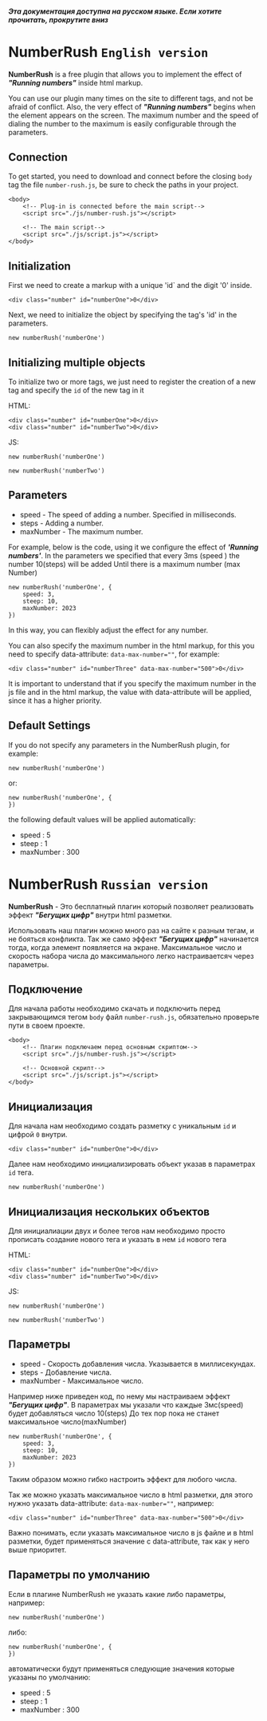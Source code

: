 ###### ***Эта документация доступна на русском языке. Если хотите прочитать, прокрутите вниз***

# NumberRush `English version`
**NumberRush** is a free plugin that allows you to implement the
effect of ***"Running numbers"*** inside html markup.

You can use our plugin many times on the site to different tags, and not be afraid of conflict. 
Also, the very effect of ***"Running numbers"*** begins
when the element appears on the screen. The maximum number and the speed of dialing the
number to the maximum is easily configurable through the parameters.

## Connection

To get started, you need to download and connect before the closing `body` tag
the file `number-rush.js`, be sure to check the paths in your project.

```
<body>
    <!-- Plug-in is connected before the main script-->
    <script src="./js/number-rush.js"></script> 

    <!-- The main script-->
    <script src="./js/script.js"></script> 
</body>
```

## Initialization
First we need to create a markup with a unique 'id` and the digit '0' inside.

```
<div class="number" id="numberOne">0</div>
```

Next, we need to initialize the
object by specifying the tag's 'id' in the parameters.

```
new numberRush('numberOne')
```

## Initializing multiple objects

To initialize two or more tags, we
just need to register the creation of a new tag and specify the `id` of the new tag in it

HTML:

```
<div class="number" id="numberOne">0</div>
<div class="number" id="numberTwo">0</div>
```

JS:
```
new numberRush('numberOne')

new numberRush('numberTwo')
```

## Parameters

* speed - The speed of adding a number. Specified in milliseconds.
* steps - Adding a number.
* maxNumber - The maximum number.

For example, below is the code, using
it we configure the effect of ***'Running numbers'***. 
In the parameters we specified that every 3ms (speed
) the number 10(steps) will be added
Until there is a maximum number (max Number)

```
new numberRush('numberOne', {
    speed: 3,
    steep: 10,
    maxNumber: 2023
})
```
In this way, you can flexibly adjust the effect for any number.

You can also specify the maximum number in the html markup,
for this you need to specify data-attribute: `data-max-number=""`, for example:

```
<div class="number" id="numberThree" data-max-number="500">0</div>
```

It is important to understand that if you specify the maximum number
in the js file and in the html markup,
the value with data-attribute will be applied, since it has a higher priority.

## Default Settings

If you do not specify any parameters in the NumberRush plugin, for example:

```
new numberRush('numberOne')
```
or:
```
new numberRush('numberOne', {
})
```


the following default values will be applied automatically:
* speed : 5
* steep : 1
* maxNumber : 300

# NumberRush `Russian version`
**NumberRush** - Это бесплатный плагин который позволяет реализовать
эффект ***"Бегущих цифр"*** внутри html разметки.

Использовать наш плагин можно много раз на сайте к разным тегам, и не бояться конфликта. 
Так же само эффект ***"Бегущих цифр"*** начинается тогда, 
когда элемент появляется на экране. Максимальное число и скорость набора 
числа до максимального легко настраиваетсяч через параметры.

## Подключение

Для начала работы необходимо скачать и подключить перед закрывающимся тегом `body`
 файл `number-rush.js`, обязательно проверьте пути в своем проекте.

```
<body>
    <!-- Плагин подключаем перед основным скриптом-->
    <script src="./js/number-rush.js"></script> 

    <!-- Основной скрипт-->
    <script src="./js/script.js"></script> 
</body>
```

## Инициализация
Для начала нам необходимо создать разметку с уникальным `id` и цифрой `0` внутри.

```
<div class="number" id="numberOne">0</div>
```


Далее нам необходимо инициализировать 
объект указав в параметрах `id` тега.

```
new numberRush('numberOne')
```

## Инициализация нескольких объектов

Для инициалиации двух и более тегов нам необходимо 
просто прописать создание нового тега и указать в нем `id` нового тега

HTML:

```
<div class="number" id="numberOne">0</div>
<div class="number" id="numberTwo">0</div>
```

JS:
```
new numberRush('numberOne')

new numberRush('numberTwo')
```
 
## Параметры

* speed - Скорость добавления числа. Указывается в миллисекундах.
* steps - Добавление числа. 
* maxNumber - Максимальное число.

Например ниже приведен код, 
по нему мы настраиваем эффект ***"Бегущих цифр"***. 
В параметрах мы указали что каждые 3мс(speed) 
будет добавляться число 10(steps) 
До тех пор пока не станет максимальное число(maxNumber)

```
new numberRush('numberOne', {
    speed: 3,
    steep: 10,
    maxNumber: 2023
})
```
Таким образом можно гибко настроить эффект для любого числа.

Так же можно указать максимальное число в html разметки, 
для этого нужно указать data-attribute: `data-max-number=""`, например:

```
<div class="number" id="numberThree" data-max-number="500">0</div>
```

Важно понимать, если указать максимальное число
 в js файле и в html разметки,
 будет применяться значение с data-attribute, так как у него выше приоритет.

## Параметры по умолчанию

Если в плагине NumberRush не указать какие либо параметры, например:

```
new numberRush('numberOne')
```
либо:
```
new numberRush('numberOne', {
})
```

автоматически будут применяться
следующие значения которые указаны по умолчанию:
* speed : 5
* steep : 1
* maxNumber : 300
